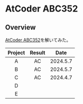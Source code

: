 # AtCoder ABC352

## Overview

[AtCoder ABC352](https://atcoder.jp/contests/abc352)を解いてみた。

| Project | Result |   Date   |
| :-----: | :----: | :------: |
|    A    |   AC   | 2024.5.7 |
|    B    |   AC   | 2024.5.7 |
|    C    |   AC   | 2024.4.7 |
|    D    |        |          |
|    E    |        |          |

##
